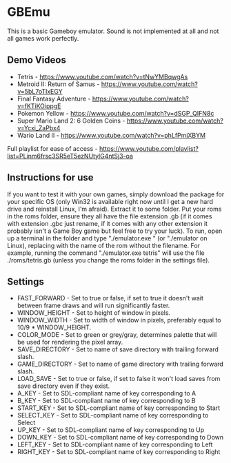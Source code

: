 # GBEmu
This is a basic Gameboy emulator. Sound is not implemented at all and not all games work perfectly.

## Demo Videos
* Tetris - https://www.youtube.com/watch?v=tNwYMBqwgAs
* Metroid II: Return of Samus - https://www.youtube.com/watch?v=5bL7oTIxEGY
* Final Fantasy Adventure - https://www.youtube.com/watch?v=fKTiKOippgE
* Pokemon Yellow - https://www.youtube.com/watch?v=dSGP_QIFN8c
* Super Mario Land 2: 6 Golden Coins - https://www.youtube.com/watch?v=Ycxi_ZaPbx4
* Wario Land II - https://www.youtube.com/watch?v=phLfPmjXBYM

Full playlist for ease of access - https://www.youtube.com/playlist?list=PLinm6frsc3SR5eT5ezNUtylG4ntSj3-oa

## Instructions for use
If you want to test it with your own games, simply download the package for your specific OS (only Win32 is available right now until I get a new hard drive and reinstall Linux, I'm afraid). Extract it to some folder. Put your roms in the roms folder, ensure they all have the file extension .gb (if it comes with extension .gbc just rename, if it comes with any other extension it probably isn't a Game Boy game but feel free to try your luck). To run, open up a terminal in the folder and type "./emulator.exe <gamename>" (or "./emulator <gamename> on Linux), replacing <gamename> with the name of the rom without the filename. For example, running the command "./emulator.exe tetris" will use the file ./roms/tetris.gb (unless you change the roms folder in the settings file).
  
## Settings
* FAST_FORWARD - Set to true or false, if set to true it doesn't wait between frame draws and will run significantly faster.
* WINDOW_HEIGHT - Set to height of window in pixels.
* WINDOW_WIDTH - Set to width of window in pixels, preferably equal to 10/9 * WINDOW_HEIGHT.
* COLOR_MODE - Set to green or grey/gray, determines palette that will be used for rendering the pixel array.
* SAVE_DIRECTORY - Set to name of save directory with trailing forward slash.
* GAME_DIRECTORY - Set to name of game directory with trailing forward slash.
* LOAD_SAVE - Set to true or false, if set to false it won't load saves from save directory even if they exist.
* A_KEY - Set to SDL-compliant name of key corresponding to A
* B_KEY - Set to SDL-compliant name of key corresponding to B
* START_KEY - Set to SDL-compliant name of key corresponding to Start
* SELECT_KEY - Set to SDL-compliant name of key corresponding to Select
* UP_KEY - Set to SDL-compliant name of key corresponding to Up
* DOWN_KEY - Set to SDL-compliant name of key corresponding to Down
* LEFT_KEY - Set to SDL-compliant name of key corresponding to Left
* RIGHT_KEY - Set to SDL-compliant name of key corresponding to Right
